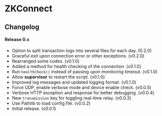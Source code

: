 # ZKConnect

Changelog
-----

#### Release 0.x

* Option to split transaction logs into several files for each day. (0.2.0)
* Graceful exit upon connection error or other exceptions. (v0.2.0)
* Rearranged some codes. (v0.1.0)
* Added a method for health checking of the connection. (v0.1.0)
* Run `healthCheck()` instead of passing upon monitoring timeout. (v0.1.0)
* Allow **supervisor** to restart the script. (v0.1.0)
* Improved log messages and updated logging format. (v0.1.0)
* Force UDP, enable verbose mode and device enable check. (v0.0.5)
* Verbose HTTP exception and response for better debugging. (v0.0.4)
* New `transmission` key for toggling real-time relay. (v0.0.3)
* Use Pathlib to load config file. (v0.0.2)
* Initial release. (v0.0.1)
